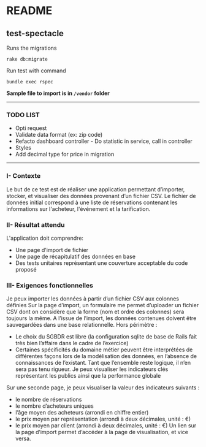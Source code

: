 # README
## test-spectacle
Runs the migrations
```
rake db:migrate
```

Run test with command
```
bundle exec rspec
```
**Sample file to import is in `/vendor` folder**

***

### TODO LIST
+ Opti request
+ Validate data format (ex: zip code)
+ Refacto dashboard controller - Do statistic in service, call in controller
+ Styles
+ Add decimal type for price in migration

***

### I- Contexte
Le but de ce test est de réaliser une application permettant d’importer, stocker, et visualiser
des données provenant d’un fichier CSV.
Le fichier de données initial correspond à une liste de réservations contenant les
informations sur l'acheteur, l'événement et la tarification.

### II- Résultat attendu
L'application doit comprendre:
+ Une page d'import de fichier
+ Une page de récapitulatif des données en base
+ Des tests unitaires représentant une couverture acceptable du code proposé

### III- Exigences fonctionnelles
Je peux importer les données à partir d’un fichier CSV aux colonnes définies
Sur la page d’import, un formulaire me permet d’uploader un fichier CSV dont on considère
que la forme (nom et ordre des colonnes) sera toujours la même. A l’issue de l’import, les
données contenues doivent être sauvegardées dans une base relationnelle.
Hors périmètre :
+ Le choix du SGBDR est libre (la configuration sqlite de base de Rails fait très bien
l’affaire dans le cadre de l’exercice)
+ Certaines spécificités du domaine métier peuvent être interprétées de différentes
façons lors de la modélisation des données, en l’absence de connaissances de
l’existant. Tant que l’ensemble reste logique, il n’en sera pas tenu rigueur.
Je peux visualiser les indicateurs clés représentant les publics ainsi que la
performance globale

Sur une seconde page, je peux visualiser la valeur des indicateurs suivants :
+ le nombre de réservations
+ le nombre d’acheteurs uniques
+ l’âge moyen des acheteurs (arrondi en chiffre entier)
+ le prix moyen par représentation (arrondi à deux décimales, unité : €)
+ le prix moyen par client (arrondi à deux décimales, unité : €)
Un lien sur la page d’import permet d’accéder à la page de visualisation, et vice versa.
